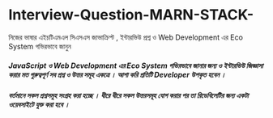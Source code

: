 # Interview-Question-MARN-STACK-
নিজের ভাষার এইচটিএমএল সিএসএস জাভাক্রিপ্ট , ইন্টারভিউ প্রশ্ন ও  Web Development এর Eco System গভিরভাবে জানুন


##### JavaScript ও Web Development এর Eco System গভিরভাবে জানার জন্য ও ইন্টারভিউ জিজ্ঞাসা করার মত গুরুত্বপূর্ণ সব প্রশ্ন ও উত্তর সমূহ একত্রে । আশা করি প্রতিটি Developer উপকৃত হবেন ।

##### বর্তমানে সকল  প্রশ্নসমুহ সংগ্রহ  করা হচ্ছে ।  ধীরে ধীরে সকল উত্তরসমূহ যোগ  করার  পর  তা  রিডেবিলেটির জন্য একটা  ওয়েবসাইটে যুক্ত করা  হবে । 
